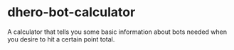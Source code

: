 # dhero-bot-calculator
A calculator that tells you some basic information about bots needed when you desire to hit a certain point total.
